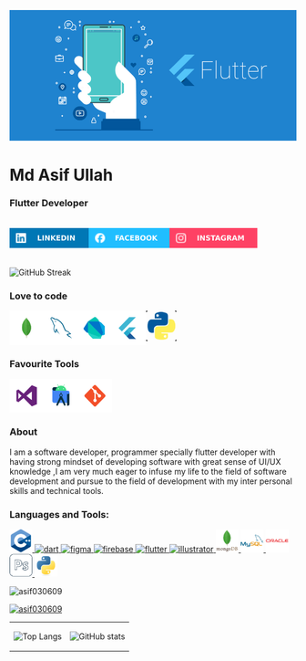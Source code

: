 [![MasterHead](https://github.com/asif030609/asif030609/blob/main/assets/Flutter_gif.png)](https://rishavchanda.io)

# Md Asif Ullah
### Flutter Developer
<br>

<div style="display:flex">
  <a href="https://www.linkedin.com/in/md-asif-ullah-598423330/"> <img src="assets/LINKEDIN.svg" alt="" height="35px" width="auto"></a>
  <a href="https://www.facebook.com/mdasif.ullah.560"> <img src="assets/FACEBOOK.svg" alt="" height="35px" width="auto"></a>
  <a href="https://www.instagram.com/dartriderasif/?next=%2F"><img src="assets/INSTAGRAM.svg" alt="" height="35px" width="auto"></a>
</div>
<br>

![GitHub Streak](https://github-readme-streak-stats.herokuapp.com/?user=asif030609&theme=highcontrast&hide_border=true&border_radius=4.3&card_width=600)
### Love to code

<div style="display:flex">
  <img alt="" height="60px" width="60px"   src="assets/MongoDB.svg"/>
  <img alt="" height="60px" width="60px"   src="assets/MySQL.svg"/>
  <img alt="" height="60px" width="60px"   src="assets/Dart.svg"/>
  <img alt="" height="60px" width="60px"   src="assets/Flutter.svg"/>
  <img alt="" height="53px" width="53px"   src="assets/Python.svg"/>
</div>

### Favourite Tools

<div style="display:flex">
<img alt="" height="60px" width="60px"  src="assets/VisualStudio.svg"/>
<img alt="" height="60px" width="60px"  src="assets/AndroidStudio.svg"/>
<img alt="" height="60px" width="60px"  src="assets/Git.svg"/>
</div>

### About
I am a software developer, programmer specially flutter developer with having strong mindset of developing software with great sense of UI/UX knowledge ,I am very much eager to infuse my life to the field of software development and pursue to the field of development with my inter personal skills and technical tools.


<h3 align="left">Languages and Tools:</h3>
<p align="left"> <a href="https://www.w3schools.com/cpp/" target="_blank" rel="noreferrer"> <img src="https://raw.githubusercontent.com/devicons/devicon/master/icons/cplusplus/cplusplus-original.svg" alt="cplusplus" width="40" height="40"/> </a> <a href="https://dart.dev" target="_blank" rel="noreferrer"> <img src="https://www.vectorlogo.zone/logos/dartlang/dartlang-icon.svg" alt="dart" width="40" height="40"/> </a> <a href="https://www.figma.com/" target="_blank" rel="noreferrer"> <img src="https://www.vectorlogo.zone/logos/figma/figma-icon.svg" alt="figma" width="40" height="40"/> </a> <a href="https://firebase.google.com/" target="_blank" rel="noreferrer"> <img src="https://www.vectorlogo.zone/logos/firebase/firebase-icon.svg" alt="firebase" width="40" height="40"/> </a> <a href="https://flutter.dev" target="_blank" rel="noreferrer"> <img src="https://www.vectorlogo.zone/logos/flutterio/flutterio-icon.svg" alt="flutter" width="40" height="40"/> </a> <a 
href="https://www.adobe.com/in/products/illustrator.html" target="_blank" rel="noreferrer"> <img src="https://www.vectorlogo.zone/logos/adobe_illustrator/adobe_illustrator-icon.svg" alt="illustrator" width="40" height="40"/> </a> <a href="https://www.mongodb.com/" target="_blank" rel="noreferrer"> <img src="https://raw.githubusercontent.com/devicons/devicon/master/icons/mongodb/mongodb-original-wordmark.svg" alt="mongodb" width="40" height="40"/> </a> <a href="https://www.mysql.com/" target="_blank" rel="noreferrer"> <img src="https://raw.githubusercontent.com/devicons/devicon/master/icons/mysql/mysql-original-wordmark.svg" alt="mysql" width="40" height="40"/> </a> <a href="https://www.oracle.com/" target="_blank" rel="noreferrer"> <img src="https://raw.githubusercontent.com/devicons/devicon/master/icons/oracle/oracle-original.svg" alt="oracle" width="40" height="40"/> </a> <a href="https://www.photoshop.com/en" target="_blank" rel="noreferrer"> <img src="https://raw.githubusercontent.com/devicons/devicon/master/icons/photoshop/photoshop-line.svg" alt="photoshop" width="40" height="40"/> </a> <a href="https://www.python.org" target="_blank" rel="noreferrer"> <img src="https://raw.githubusercontent.com/devicons/devicon/master/icons/python/python-original.svg" alt="python" width="40" height="40"/> </a> </p>



<p align="left"> <img src="https://komarev.com/ghpvc/?username=asif030609&label=Profile%20views&color=0e75b6&style=flat" alt="asif030609" /> </p>

<p align="left"> <a href="[![trophy](https://github-profile-trophy.vercel.app/?username=ryo-ma&theme=onedark)](https://github.com/ryo-ma/github-profile-trophy)">
<img src="https://github-profile-trophy.vercel.app/?username=asif030609" alt="asif030609" /></a> 
</p>



<table>
<tbody>

<tr>
<td>

![Top Langs](https://github-readme-stats.vercel.app/api/top-langs/?username=asif030609&layout=donut&theme=dark)

</td>

<td>

![GitHub stats](https://github-readme-streak-stats.herokuapp.com/?user=asif030609&layout=donut&theme=dark)

</td>
</tr>

</tbody>
</table>





